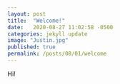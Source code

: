 ```yaml
---
layout: post
title:  "Welcome!"
date:   2020-08-27 11:02:58 -0500
categories: jekyll update
image: "Justin.jpg"
published: true
permalink: /posts/08/01/welcome
---
```


Hi!